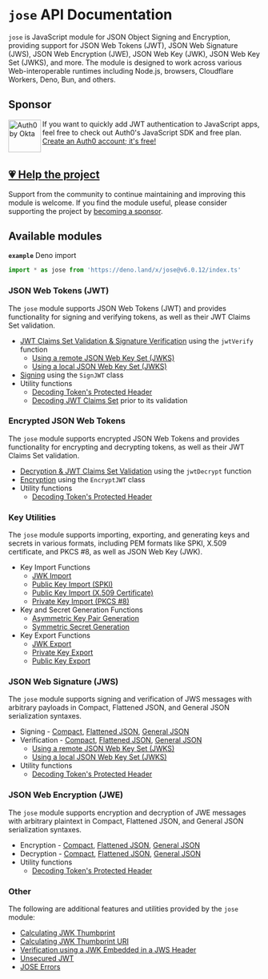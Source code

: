 # `jose` API Documentation

`jose` is JavaScript module for JSON Object Signing and Encryption, providing support for JSON Web Tokens (JWT), JSON Web Signature (JWS), JSON Web Encryption (JWE), JSON Web Key (JWK), JSON Web Key Set (JWKS), and more. The module is designed to work across various Web-interoperable runtimes including Node.js, browsers, Cloudflare Workers, Deno, Bun, and others.

## Sponsor

<picture>
  <source media="(prefers-color-scheme: dark)" srcset="../sponsor/Auth0byOkta_dark.png">
  <source media="(prefers-color-scheme: light)" srcset="../sponsor/Auth0byOkta_light.png">
  <img height="65" align="left" alt="Auth0 by Okta" src="../sponsor/Auth0byOkta_light.png">
</picture>

If you want to quickly add JWT authentication to JavaScript apps, feel free to check out Auth0's JavaScript SDK and free plan. [Create an Auth0 account; it's free!][sponsor-auth0]<br><br>

## [💗 Help the project](https://github.com/sponsors/panva)

Support from the community to continue maintaining and improving this module is welcome. If you find the module useful, please consider supporting the project by [becoming a sponsor](https://github.com/sponsors/panva).

## Available modules

**`example`** Deno import
```js
import * as jose from 'https://deno.land/x/jose@v6.0.12/index.ts'
```

### JSON Web Tokens (JWT)

The `jose` module supports JSON Web Tokens (JWT) and provides functionality for signing and verifying tokens, as well as their JWT Claims Set validation.

- [JWT Claims Set Validation & Signature Verification](https://github.com/panva/jose/blob/v6.0.12/docs/jwt/verify/functions/jwtVerify.md) using the `jwtVerify` function
  - [Using a remote JSON Web Key Set (JWKS)](https://github.com/panva/jose/blob/v6.0.12/docs/jwks/remote/functions/createRemoteJWKSet.md)
  - [Using a local JSON Web Key Set (JWKS)](https://github.com/panva/jose/blob/v6.0.12/docs/jwks/local/functions/createLocalJWKSet.md)
- [Signing](https://github.com/panva/jose/blob/v6.0.12/docs/jwt/sign/classes/SignJWT.md) using the `SignJWT` class
- Utility functions
  - [Decoding Token's Protected Header](https://github.com/panva/jose/blob/v6.0.12/docs/util/decode_protected_header/functions/decodeProtectedHeader.md)
  - [Decoding JWT Claims Set](https://github.com/panva/jose/blob/v6.0.12/docs/util/decode_jwt/functions/decodeJwt.md) prior to its validation

### Encrypted JSON Web Tokens

The `jose` module supports encrypted JSON Web Tokens and provides functionality for encrypting and decrypting tokens, as well as their JWT Claims Set validation.

- [Decryption & JWT Claims Set Validation](https://github.com/panva/jose/blob/v6.0.12/docs/jwt/decrypt/functions/jwtDecrypt.md) using the `jwtDecrypt` function
- [Encryption](https://github.com/panva/jose/blob/v6.0.12/docs/jwt/encrypt/classes/EncryptJWT.md) using the `EncryptJWT` class
- Utility functions
  - [Decoding Token's Protected Header](https://github.com/panva/jose/blob/v6.0.12/docs/util/decode_protected_header/functions/decodeProtectedHeader.md)

### Key Utilities

The `jose` module supports importing, exporting, and generating keys and secrets in various formats, including PEM formats like SPKI, X.509 certificate, and PKCS #8, as well as JSON Web Key (JWK).

- Key Import Functions
  - [JWK Import](https://github.com/panva/jose/blob/v6.0.12/docs/key/import/functions/importJWK.md)
  - [Public Key Import (SPKI)](https://github.com/panva/jose/blob/v6.0.12/docs/key/import/functions/importSPKI.md)
  - [Public Key Import (X.509 Certificate)](https://github.com/panva/jose/blob/v6.0.12/docs/key/import/functions/importX509.md)
  - [Private Key Import (PKCS #8)](https://github.com/panva/jose/blob/v6.0.12/docs/key/import/functions/importPKCS8.md)
- Key and Secret Generation Functions
  - [Asymmetric Key Pair Generation](https://github.com/panva/jose/blob/v6.0.12/docs/key/generate_key_pair/functions/generateKeyPair.md)
  - [Symmetric Secret Generation](https://github.com/panva/jose/blob/v6.0.12/docs/key/generate_secret/functions/generateSecret.md)
- Key Export Functions
  - [JWK Export](https://github.com/panva/jose/blob/v6.0.12/docs/key/export/functions/exportJWK.md)
  - [Private Key Export](https://github.com/panva/jose/blob/v6.0.12/docs/key/export/functions/exportPKCS8.md)
  - [Public Key Export](https://github.com/panva/jose/blob/v6.0.12/docs/key/export/functions/exportSPKI.md)

### JSON Web Signature (JWS)

The `jose` module supports signing and verification of JWS messages with arbitrary payloads in Compact, Flattened JSON, and General JSON serialization syntaxes.

- Signing - [Compact](https://github.com/panva/jose/blob/v6.0.12/docs/jws/compact/sign/classes/CompactSign.md), [Flattened JSON](https://github.com/panva/jose/blob/v6.0.12/docs/jws/flattened/sign/classes/FlattenedSign.md), [General JSON](https://github.com/panva/jose/blob/v6.0.12/docs/jws/general/sign/classes/GeneralSign.md)
- Verification - [Compact](https://github.com/panva/jose/blob/v6.0.12/docs/jws/compact/verify/functions/compactVerify.md), [Flattened JSON](https://github.com/panva/jose/blob/v6.0.12/docs/jws/flattened/verify/functions/flattenedVerify.md), [General JSON](https://github.com/panva/jose/blob/v6.0.12/docs/jws/general/verify/functions/generalVerify.md)
  - [Using a remote JSON Web Key Set (JWKS)](https://github.com/panva/jose/blob/v6.0.12/docs/jwks/remote/functions/createRemoteJWKSet.md)
  - [Using a local JSON Web Key Set (JWKS)](https://github.com/panva/jose/blob/v6.0.12/docs/jwks/local/functions/createLocalJWKSet.md)
- Utility functions
  - [Decoding Token's Protected Header](https://github.com/panva/jose/blob/v6.0.12/docs/util/decode_protected_header/functions/decodeProtectedHeader.md)

### JSON Web Encryption (JWE)

The `jose` module supports encryption and decryption of JWE messages with arbitrary plaintext in Compact, Flattened JSON, and General JSON serialization syntaxes.

- Encryption - [Compact](https://github.com/panva/jose/blob/v6.0.12/docs/jwe/compact/encrypt/classes/CompactEncrypt.md), [Flattened JSON](https://github.com/panva/jose/blob/v6.0.12/docs/jwe/flattened/encrypt/classes/FlattenedEncrypt.md), [General JSON](https://github.com/panva/jose/blob/v6.0.12/docs/jwe/general/encrypt/classes/GeneralEncrypt.md)
- Decryption - [Compact](https://github.com/panva/jose/blob/v6.0.12/docs/jwe/compact/decrypt/functions/compactDecrypt.md), [Flattened JSON](https://github.com/panva/jose/blob/v6.0.12/docs/jwe/flattened/decrypt/functions/flattenedDecrypt.md), [General JSON](https://github.com/panva/jose/blob/v6.0.12/docs/jwe/general/decrypt/functions/generalDecrypt.md)
- Utility functions
  - [Decoding Token's Protected Header](https://github.com/panva/jose/blob/v6.0.12/docs/util/decode_protected_header/functions/decodeProtectedHeader.md)

### Other

The following are additional features and utilities provided by the `jose` module:

- [Calculating JWK Thumbprint](https://github.com/panva/jose/blob/v6.0.12/docs/jwk/thumbprint/functions/calculateJwkThumbprint.md)
- [Calculating JWK Thumbprint URI](https://github.com/panva/jose/blob/v6.0.12/docs/jwk/thumbprint/functions/calculateJwkThumbprintUri.md)
- [Verification using a JWK Embedded in a JWS Header](https://github.com/panva/jose/blob/v6.0.12/docs/jwk/embedded/functions/EmbeddedJWK.md)
- [Unsecured JWT](https://github.com/panva/jose/blob/v6.0.12/docs/jwt/unsecured/classes/UnsecuredJWT.md)
- [JOSE Errors](https://github.com/panva/jose/blob/v6.0.12/docs/util/errors/README.md)

[sponsor-auth0]: https://a0.to/signup/panva

[^cjs]: CJS style `let jose = require('jose')` is possible in Node.js versions where `process.features.require_module` is `true` or with the `--experimental-require-module` Node.js CLI flag.
